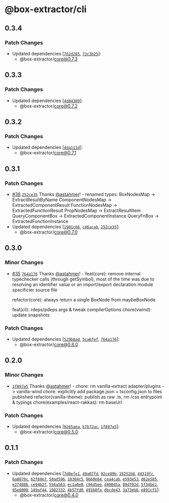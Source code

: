 # @box-extractor/cli

## 0.3.4

### Patch Changes

-   Updated dependencies [[`762d285`](https://github.com/astahmer/box-extractor/commit/762d285e6aa98d32a4a788b739682b475949ccd2), [`73c3b25`](https://github.com/astahmer/box-extractor/commit/73c3b2551dd322a000a2e5ef50d151bc4787768f)]:
    -   @box-extractor/core@0.7.3

## 0.3.3

### Patch Changes

-   Updated dependencies [[`4d84389`](https://github.com/astahmer/box-extractor/commit/4d843896f2a20de66f4bec5b7d3f4828c6337f9b)]:
    -   @box-extractor/core@0.7.2

## 0.3.2

### Patch Changes

-   Updated dependencies [[`dda111d`](https://github.com/astahmer/box-extractor/commit/dda111d96997241f7c3b2331759123883baa61c5)]:
    -   @box-extractor/core@0.7.1

## 0.3.1

### Patch Changes

-   [#38](https://github.com/astahmer/box-extractor/pull/38) [`252ce35`](https://github.com/astahmer/box-extractor/commit/252ce35e2797c55cf80a4531edddcdf2737d71ad) Thanks [@astahmer](https://github.com/astahmer)! - renamed types:
    BoxNodesMap -> ExtractResultByName
    ComponentNodesMap -> ExtractedComponentResult
    FunctionNodesMap -> ExtractedFunctionResult
    PropNodesMap -> ExtractResultItem
    QueryComponentBox -> ExtractedComponentInstance
    QueryFnBox -> ExtractedFunctionInstance
-   Updated dependencies [[`1901c66`](https://github.com/astahmer/box-extractor/commit/1901c66526bfda479de085e9088e8fa582796bd5), [`cd6acab`](https://github.com/astahmer/box-extractor/commit/cd6acabe0d3ed5a2f352c436924cec5b6cb4a4f7), [`252ce35`](https://github.com/astahmer/box-extractor/commit/252ce35e2797c55cf80a4531edddcdf2737d71ad)]:
    -   @box-extractor/core@0.7.0

## 0.3.0

### Minor Changes

-   [#35](https://github.com/astahmer/box-extractor/pull/35) [`764a176`](https://github.com/astahmer/box-extractor/commit/764a176538eab6bab02948884e40c8b14a8dfeef) Thanks [@astahmer](https://github.com/astahmer)! - feat(core): remove internal typechecker calls (through getSymbol), most of the time was due to resolving an identifier value or an import/export declaration module specificier source file

    refactor(core): always return a single BoxNode from maybeBoxNode

    feat(cli): rdeps/pdeps args & tweak compilerOptions
    chore(vwind): update snapshots

### Patch Changes

-   Updated dependencies [[`529b8ad`](https://github.com/astahmer/box-extractor/commit/529b8adad1272da480b97cbb45319f3b6dec7960), [`5ca6fef`](https://github.com/astahmer/box-extractor/commit/5ca6fef23e0c588198aaee88a72640cdaa012c3c), [`764a176`](https://github.com/astahmer/box-extractor/commit/764a176538eab6bab02948884e40c8b14a8dfeef)]:
    -   @box-extractor/core@0.6.0

## 0.2.0

### Minor Changes

-   [`1f897a5`](https://github.com/astahmer/box-extractor/commit/1f897a5463ade29e8680fecaff4c0eee2823a739) Thanks [@astahmer](https://github.com/astahmer)! - chore: rm vanilla-extract adapter/plugins -> vanilla-wind
    chore: explicitly add package.json + tsconfig.json to files published
    refactor(vanilla-theme): publish as raw .ts, rm /css entrypoint & typings
    chore(examples/react-rakkas): rm baseUrl

### Patch Changes

-   Updated dependencies [[`0265aea`](https://github.com/astahmer/box-extractor/commit/0265aeabc590aed8837107739d9fdb9b51d40e34), [`b7b72ac`](https://github.com/astahmer/box-extractor/commit/b7b72ac0ba5bdad5fb920e87e036d2571f6894f0), [`1f897a5`](https://github.com/astahmer/box-extractor/commit/1f897a5463ade29e8680fecaff4c0eee2823a739)]:
    -   @box-extractor/core@0.5.0

## 0.1.1

### Patch Changes

-   Updated dependencies [[`7d8efe1`](https://github.com/astahmer/box-extractor/commit/7d8efe12db1e24a8ae8e3a88486f8a69850a6c68), [`49a07fd`](https://github.com/astahmer/box-extractor/commit/49a07fd7351d969ac0d7612e71de1754ddcb3a46), [`92ce89b`](https://github.com/astahmer/box-extractor/commit/92ce89bc4b000917725ac57a5b33c85ce866be1f), [`19252b8`](https://github.com/astahmer/box-extractor/commit/19252b8203bd125c105a5f774639f5f9c9e55b41), [`44319fc`](https://github.com/astahmer/box-extractor/commit/44319fc40010aeb4923a3baa5f4c3c0289857564), [`6a8079c`](https://github.com/astahmer/box-extractor/commit/6a8079c87b5b0c39dca50a135c3067bdd74c8427), [`62f69e7`](https://github.com/astahmer/box-extractor/commit/62f69e762dd754b50aea24ede959de123e3565af), [`50ad596`](https://github.com/astahmer/box-extractor/commit/50ad5966c73a97bfb74f4e7075a25d4140de1fff), [`10384c5`](https://github.com/astahmer/box-extractor/commit/10384c5d9178f69890f22763698053f243694ff8), [`9660e84`](https://github.com/astahmer/box-extractor/commit/9660e8448365589141ac317cad59c4fc9071d516), [`cea4cab`](https://github.com/astahmer/box-extractor/commit/cea4cabdd074e40b7fc50a0b3f0a46ad0e33d119), [`e593e53`](https://github.com/astahmer/box-extractor/commit/e593e531787c7c4f05f16cb1759635087bee379d), [`d62e585`](https://github.com/astahmer/box-extractor/commit/d62e58523db5c0cc9453bb988d9751926fa3415e), [`e27488b`](https://github.com/astahmer/box-extractor/commit/e27488b71f16da110022ff7456011cb21a94150d), [`ce94b2f`](https://github.com/astahmer/box-extractor/commit/ce94b2f6e30b152ec32836c43e6be6dac4f410ed), [`556a563`](https://github.com/astahmer/box-extractor/commit/556a563f735ec876c0db1c21f30c96123a8145f8), [`ec1a0e0`](https://github.com/astahmer/box-extractor/commit/ec1a0e04adee11ffdab8d56ed9d4ea4d041f3174), [`c94d5ee`](https://github.com/astahmer/box-extractor/commit/c94d5ee5167ced1dde23c2a2cbd8cd6edf22a49c), [`d400d5a`](https://github.com/astahmer/box-extractor/commit/d400d5a0f0c19dbad9ec636712a478781a1b4be2), [`89df92d`](https://github.com/astahmer/box-extractor/commit/89df92dd822cc61422a7d5ee96e0a78058582826), [`5f34be2`](https://github.com/astahmer/box-extractor/commit/5f34be2f412758cbba86323162614b9409ba68b2), [`95e8000`](https://github.com/astahmer/box-extractor/commit/95e800000032370f05c42b5347f05d2a961c9776), [`149af44`](https://github.com/astahmer/box-extractor/commit/149af44c09d12c54b5868afef60ae2388e4a4478), [`1982332`](https://github.com/astahmer/box-extractor/commit/19823324a97a3ac597732ec3e7ec477a9bcb8202), [`4b57fd0`](https://github.com/astahmer/box-extractor/commit/4b57fd0319d0dfd5aac84f3fc035a76de23916d9), [`49168fa`](https://github.com/astahmer/box-extractor/commit/49168fa732abfb22727c1aab45f9076e5c4bac51), [`dbcde43`](https://github.com/astahmer/box-extractor/commit/dbcde43a64b74192fc524bb29229084087445fb2), [`3a73ebb`](https://github.com/astahmer/box-extractor/commit/3a73ebbf1f50ecd147b6b70e3c25762349bb37c0), [`e891cf1`](https://github.com/astahmer/box-extractor/commit/e891cf1ee1463ba3222af72c3aec26f491fc8da6)]:
    -   @box-extractor/core@0.4.0
